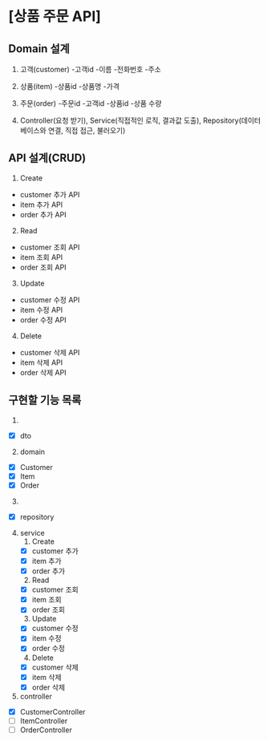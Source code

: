 # [상품 주문 API]

## Domain 설계
1. 고객(customer)
   -고객id
   -이름
   -전화번호
   -주소

2. 상품(item)
   -상품id
   -상품명
   -가격

3. 주문(order)
   -주문id
   -고객id
   -상품id
   -상품 수량

4. Controller(요청 받기), Service(직접적인 로직, 결과값 도출), Repository(데이터베이스와 연결, 직접 접근, 불러오기)

## API 설계(CRUD)
1. Create
- customer 추가 API
- item 추가 API
- order 추가 API
2. Read
- customer 조회 API
- item 조회 API
- order 조회 API
3. Update
- customer 수정 API
- item 수정 API
- order 수정 API
4. Delete
- customer 삭제 API
- item 삭제 API
- order 삭제 API


## 구현할 기능 목록
1. 
- [x] dto 
2. domain
- [x] Customer
- [x] Item
- [x] Order
3.
- [x] repository
4. service
   1. Create
   - [x] customer 추가
   - [x] item 추가
   - [x] order 추가
   2. Read
   - [x] customer 조회
   - [x] item 조회
   - [x] order 조회
   3. Update
   - [x] customer 수정
   - [x] item 수정
   - [x] order 수정
   4. Delete
   - [x] customer 삭제
   - [x] item 삭제
   - [x] order 삭제
5. controller
- [x] CustomerController
- [ ] ItemController
- [ ] OrderController